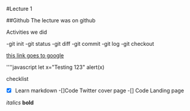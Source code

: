 #Lecture 1 

##Github
The lecture was on github

Activities we did

-git init
-git status
-git diff
-git commit
-git log
-git checkout

[this  link goes to google](https://www.google.com)

''''javascript
let x="Testing 123"
alert(x)

checklist
-[x] Learn markdown
-[]Code Twitter cover page
-[] Code Landing page

*italics*
**bold**
